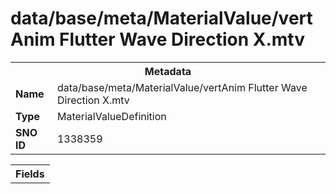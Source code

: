 <h1>data/base/meta/MaterialValue/vertAnim Flutter Wave Direction X.mtv</h1><table><tr><th colspan="100%">Metadata</th></tr><tr><td><b>Name</b></td><td>data/base/meta/MaterialValue/vertAnim Flutter Wave Direction X.mtv</td></tr><tr><td><b>Type</b></td><td>MaterialValueDefinition</td></tr><tr><td><b>SNO ID</b></td><td>1338359</td></tr></table>

<table><tr><th colspan="100%">Fields</th></tr></table>

